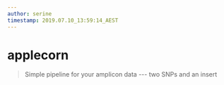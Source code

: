 ```yaml
---
author: serine
timestamp: 2019.07.10_13:59:14_AEST
---
```


# applecorn

> Simple pipeline for your amplicon data
> --- two SNPs and an insert

